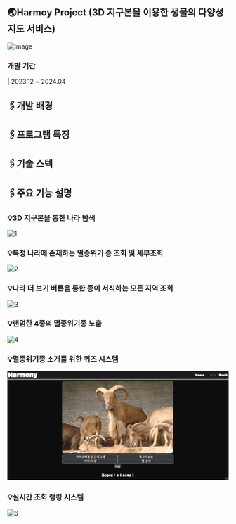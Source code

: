 ## 🌏Harmoy Project (3D 지구본을 이용한 생물의 다양성 지도 서비스)

![Image](https://github.com/user-attachments/assets/d1b508fb-131f-4811-8c37-b367f0c3e4ad)

### 개발 기간
| 2023.12 ~ 2024.04

## 🖇️개발 배경

## 🖇️프로그램 특징

## 🖇️기술 스텍

## 🖇️주요 기능 설명

### 💡3D 지구본을 통한 나라 탐색

![1](https://raw.githubusercontent.com/rightear01/GifStorage/main/Gifs/Search(1).gif)

### 💡특정 나라에 존재하는 멸종위기 종 조회 및 세부조회

![2](https://raw.githubusercontent.com/rightear01/GifStorage/main/Gifs/Search(2).gif)

### 💡나라 더 보기 버튼을 통한 종이 서식하는 모든 지역 조회

![3](https://raw.githubusercontent.com/rightear01/GifStorage/main/Gifs/Search(3).gif)

### 💡랜덤한 4종의 멸종위기종 노출

![4](https://raw.githubusercontent.com/rightear01/GifStorage/main/Gifs/Search(4).gif)

### 💡멸종위기종 소개를 위한 퀴즈 시스템

![5](https://raw.githubusercontent.com/rightear01/GifStorage/main/Gifs/Search(5).gif)

### 💡실시간 조회 랭킹 시스템

![6](https://raw.githubusercontent.com/rightear01/GifStorage/main/Gifs/Search(6).gif)

